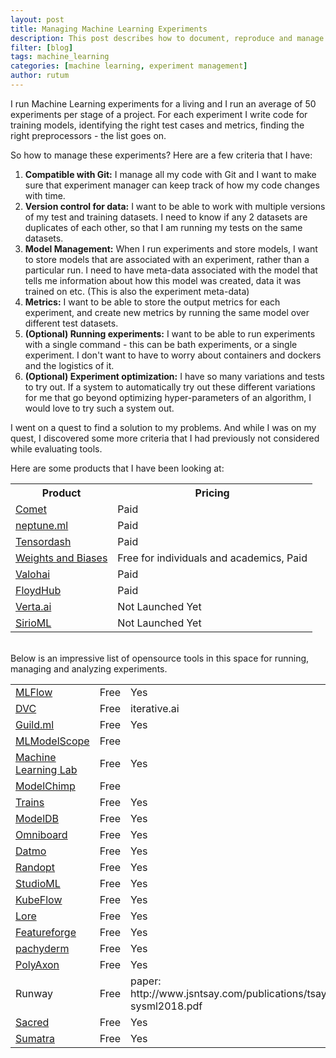 ```yaml
---
layout: post
title: Managing Machine Learning Experiments
description: This post describes how to document, reproduce and manage your ML experiments at scale
filter: [blog]
tags: machine_learning
categories: [machine learning, experiment management]
author: rutum
---
```


I run Machine Learning experiments for a living and I run an average of 50 experiments per stage of a project. For each experiment I write code for training models, identifying the right test cases and metrics, finding the right preprocessors - the list goes on. 

So how to manage these experiments? Here are a few criteria that I have: 

1. **Compatible with Git:** I manage all my code with Git and I want to make sure that experiment manager can keep track of how my code changes with time.
2. **Version control for data:** I want to be able to work with multiple versions of my test and training datasets. I need to know if any 2 datasets are duplicates of each other, so that I am running my tests on the same datasets. 
3. **Model Management:** When I run experiments and store models, I want to store models that are associated with an experiment, rather than a particular run. I need to have meta-data associated with the model that tells me information about how this model was created, data it was trained on etc. (This is also the experiment meta-data)
4. **Metrics:** I want to be able to store the output metrics for each experiment, and create new metrics by running the same model over different test datasets. 
5. **(Optional) Running experiments:** I want to be able to run experiments with a single command - this can be bath experiments, or a single experiment. I don't want to have to worry about containers and dockers and the logistics of it.
6. **(Optional) Experiment optimization:** I have so many variations and tests to try out. If a system to automatically try out these different variations for me that go beyond optimizing hyper-parameters of an algorithm, I would love to try such a system out. 

I went on a quest to find a solution to my problems. And while I was on my quest, I discovered some more criteria that I had previously not considered while evaluating tools. 

Here are some products that I have been looking at: 



<table>
  <tr>
    <th>Product</th>
    <th>Pricing</th>
    <!-- <th>Open Source</th> -->
  </tr>
  <tr>
    <td><a href="https://www.comet.ml/">Comet</a></td>
    <td>Paid</td>
    <!-- <td>No</td> -->
  </tr>
  <tr>
    <td><a href="https://neptune.ml/">neptune.ml</a></td>
    <td>Paid</td>
    <!-- <td>No</td> -->
  </tr>
  <tr>
    <td><a href="https://tensordash.ai/">Tensordash</a> </td>
    <td>Paid</td>
    <!-- <td></td> -->
  </tr>
  <tr>
    <td><a href="https://www.wandb.com/">Weights and Biases</a> </td>
    <td>Free for individuals and academics, Paid</td>
    <!-- <td>No</td> -->
  </tr>
  <tr>
    <td><a href="https://valohai.com/">Valohai</a></td>
    <td>Paid</td>
    <!-- <td></td> -->
  </tr>
  <tr>
    <td><a href="https://www.floydhub.com/product/train">FloydHub</a></td>
    <td>Paid</td>
    <!-- <td>No</td> -->
  </tr>
  <tr>
    <td><a href="https://verta.ai/">Verta.ai</a></td>
    <td colspan="2">Not Launched Yet</td>
  </tr>
  <tr>
    <td><a href="http://www.sirio-ml.com/">SirioML</a></td>
    <td colspan="2">Not Launched Yet</td>
  </tr>
</table>
<br>
Below is an impressive list of opensource tools in this space for running, managing and analyzing experiments. 
<table>
  <tr>
    <td><a href="https://mlflow.org/">MLFlow</a></td>
    <td>Free</td>
    <td>Yes</td>
  </tr>
  <tr>
    <td><a href="dvc.org">DVC</a></td>
    <td>Free</td>
    <td>iterative.ai</td>
  </tr>
  <tr>
    <td><a href="https://guild.ai/">Guild.ml</a></td>
    <td>Free</td>
    <td>Yes</td>
  </tr>
  <tr>
    <td><a href="http://mlmodelscope.org/">MLModelScope</a> </td>
    <td>Free</td>
    <td></td>
  </tr>  
  <tr>
    <td><a href="https://github.com/beringresearch/lab">Machine Learning Lab</a></td>
    <td>Free</td>
    <td>Yes</td>
  </tr> 
  
  <tr>
    <td><a href="https://modelchimp.com/">ModelChimp</a></td>
    <td>Free</td>
    <td></td>
  </tr>
  <tr>
    <td><a href="https://github.com/allegroai/trains">Trains</a></td>
    <td>Free</td>
    <td>Yes</td>
  </tr>
  <tr>
    <td><a href="https://mitdbg.github.io/modeldb/">ModelDB</a></td>
    <td>Free</td>
    <td>Yes</td>
  </tr>
  <tr>
    <td><a href="https://github.com/vivekratnavel/omniboard">Omniboard</a></td>
    <td>Free</td>
    <td>Yes</td>
  </tr>
  <tr>
    <td><a href="https://github.com/datmo/datmo">Datmo</a></td>
    <td>Free</td>
    <td>Yes</td>
  </tr>
  <tr>
    <td><a href="http://seba1511.net/randopt/">Randopt</a></td>
    <td>Free</td>
    <td>Yes</td>
  </tr>
  <tr>
    <td><a href="https://github.com/studioml/studio">StudioML</a></td>
    <td>Free</td>
    <td>Yes</td>
  </tr>
  <tr>
    <td><a href="https://github.com/kubeflow/kubeflow">KubeFlow</a></td>
    <td>Free</td>
    <td>Yes</td>
  </tr>
  <tr>
    <td><a href="https://github.com/instacart/lore">Lore</a></td>
    <td>Free</td>
    <td>Yes</td>
  </tr>
    <tr>
    <td><a href="https://github.com/machinalis/featureforge">Featureforge</a></td>
    <td>Free</td>
    <td>Yes</td>
  </tr>
  <tr>
    <td><a href="https://github.com/pachyderm/pachyderm">pachyderm</a></td>
    <td>Free</td>
    <td>Yes</td>
  </tr>
  <tr>
    <td><a href="https://github.com/polyaxon/polyaxon">PolyAxon</a></td>
    <td>Free</td>
    <td>Yes</td>
  </tr>
  <tr>
    <td>Runway</td>
    <td>Free</td>
    <td>paper: http://www.jsntsay.com/publications/tsay-sysml2018.pdf</td>
  </tr>
  <tr>
    <td><a href="https://github.com/IDSIA/sacred">Sacred</a></td>
    <td>Free</td>
    <td>Yes</td>
  </tr>
  <tr>
    <td><a href="http://neuralensemble.org/sumatra/">Sumatra</a></td>
    <td>Free</td>
    <td>Yes</td>
  </tr>
</table>


















